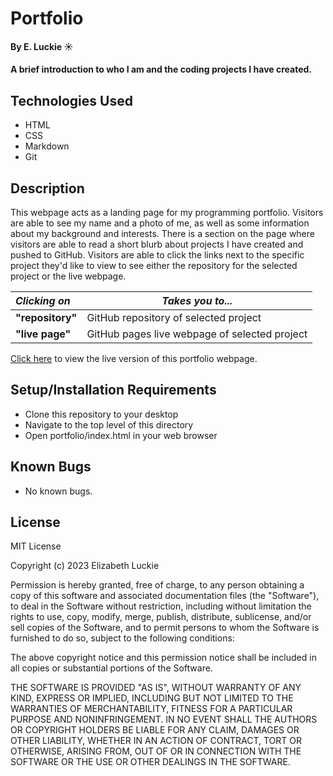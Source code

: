 # Portfolio

#### By E. Luckie ☀️

#### A brief introduction to who I am and the coding projects I have created.

## Technologies Used

* HTML
* CSS
* Markdown
* Git

## Description

This webpage acts as a landing page for my programming portfolio. Visitors are able to see my name and a photo of me, as well as some information about my background and interests. There is a section on the page where visitors are able to read a short blurb about projects I have created and pushed to GitHub. Visitors are able to click the links next to the specific project they'd like to view to see either the repository for the selected project or the live webpage. 

| *Clicking on* | *Takes you to...* |
| :--------- | --------------- |
| **"repository"** | GitHub repository of selected project |
| **"live page"** | GitHub pages live webpage of selected project |

[Click here](https://eluckie.github.io/portfolio/) to view the live version of this portfolio webpage.

## Setup/Installation Requirements

* Clone this repository to your desktop
* Navigate to the top level of this directory
* Open portfolio/index.html in your web browser

## Known Bugs

* No known bugs.

## License

MIT License

Copyright (c) 2023 Elizabeth Luckie

Permission is hereby granted, free of charge, to any person obtaining a copy of this software and associated documentation files (the "Software"), to deal in the Software without restriction, including without limitation the rights to use, copy, modify, merge, publish, distribute, sublicense, and/or sell copies of the Software, and to permit persons to whom the Software is furnished to do so, subject to the following conditions:

The above copyright notice and this permission notice shall be included in all copies or substantial portions of the Software.

THE SOFTWARE IS PROVIDED "AS IS", WITHOUT WARRANTY OF ANY KIND, EXPRESS OR IMPLIED, INCLUDING BUT NOT LIMITED TO THE WARRANTIES OF MERCHANTABILITY, FITNESS FOR A PARTICULAR PURPOSE AND NONINFRINGEMENT. IN NO EVENT SHALL THE AUTHORS OR COPYRIGHT HOLDERS BE LIABLE FOR ANY CLAIM, DAMAGES OR OTHER LIABILITY, WHETHER IN AN ACTION OF CONTRACT, TORT OR OTHERWISE, ARISING FROM, OUT OF OR IN CONNECTION WITH THE SOFTWARE OR THE USE OR OTHER DEALINGS IN THE SOFTWARE.